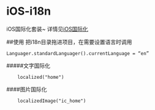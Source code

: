 # iOS-i18n
iOS国际化套装~ 详情见[iOS国际化](http://mokai.github.io/2015/10/iOS国际化)


##使用
把i18n目录拖进项目，在需要设置语言时调用

```
Languager.standardLanguager().currentLanguage = “en”
```

#####文字国际化
```
	localized("home")
```
####图片国际化
```
	localizedImage("ic_home")
```